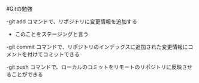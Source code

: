 #Gitの勉強

-git add コマンドで、リポジトリに変更情報を追加する
  - このことをステージングと言う

-git commit コマンドで、リポジトリのインデックスに追加された変更情報にコメントを付けてコミットできる

-git push コマンドで、ローカルのコミットをリモートのリポジトリに反映させることができる